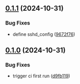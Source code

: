 ## [0.1.1](https://github.com/l4rm4nd/Kali-Linux-Dockerfile/compare/v0.1.0...v0.1.1) (2024-10-31)


### Bug Fixes

* define sshd_config ([9672f76](https://github.com/l4rm4nd/Kali-Linux-Dockerfile/commit/9672f7603ab2a29b878eff588d2b850f8913b435))

## [0.1.0](https://github.com/l4rm4nd/Kali-Linux-Dockerfile/compare/d9fb1195ba5af2ca0bd030375d0f38d434c10534...v0.1.0) (2024-10-31)


### Bug Fixes

* trigger ci first run ([d9fb119](https://github.com/l4rm4nd/Kali-Linux-Dockerfile/commit/d9fb1195ba5af2ca0bd030375d0f38d434c10534))

